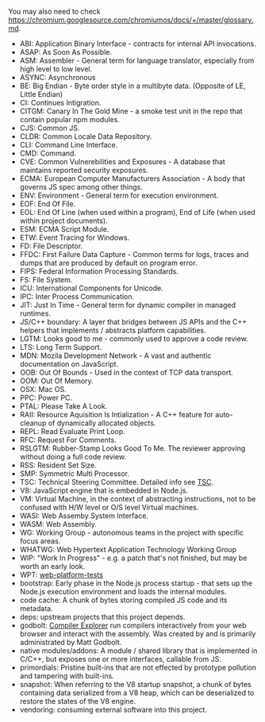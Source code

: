 You may also need to check https://chromium.googlesource.com/chromiumos/docs/+/master/glossary.md.

* ABI: Application Binary Interface - contracts for internal
  API invocations.
* ASAP: As Soon As Possible.
* ASM: Assembler - General term for language translator, especially
  from high level to low level.
* ASYNC: Asynchronous
* BE: Big Endian - Byte order style in a multibyte data.
  (Opposite of LE, Little Endian)
* CI: Continues Intigration.
* CITGM: Canary In The Gold Mine - a smoke test unit in the repo that
  contain popular npm modules.
* CJS: Common JS.
* CLDR: Common Locale Data Repository.
* CLI: Command Line Interface.
* CMD: Command.
* CVE: Common Vulnerebilities and Exposures - A database that
  maintains reported security exposures.
* ECMA: European Computer Manufacturers Association - A body that
  governs JS spec among other things.
* ENV: Environment - General term for execution environment.
* EOF: End Of File.
* EOL: End Of Line (when used within a program), End of Life
  (when used within project documents).
* ESM: ECMA Script Module.
* ETW: Event Tracing for Windows.
* FD: File Descriptor.
* FFDC: First Failure Data Capture - Common terms for logs, traces
  and dumps that are produced by default on program error.
* FIPS:  Federal Information Processing Standards.
* FS: File System.
* ICU: International Components for Unicode.
* IPC: Inter Process Communication.
* JIT: Just In Time - General term for dynamic compiler in
  managed runtimes.
* JS/C++ boundary: A layer that bridges between JS APIs and the C++
  helpers that implements / abstracts platform capabilities.
* LGTM: Looks good to me - commonly used to approve a code review.
* LTS: Long Term Support.
* MDN: Mozila Development Network - A vast and authentic
  documentation on JavaScript.
* OOB: Out Of Bounds - Used in the context of TCP data transport.
* OOM: Out Of Memory.
* OSX: Mac OS.
* PPC: Power PC.
* PTAL: Please Take A Look.
* RAII: Resource Aquisition Is Intialization - A C++ feature for
  auto-cleanup of dynamically allocated objects.
* REPL: Read Evaluate Print Loop.
* RFC: Request For Comments.
* RSLGTM: Rubber-Stamp Looks Good To Me. The reviewer approving without doing
  a full code review.
* RSS: Resident Set Size.
* SMP: Symmetric Multi Processor.
* TSC: Technical Steering Committee. Detailed info see
  [TSC](./GOVERNANCE.md#technical-steering-committee).
* V8: JavaScript engine that is embedded in Node.js.
* VM: Virtual Machine, in the context of abstracting instructions,
  not to be confused with H/W level or O/S level Virtual machines.
* WASI: Web Assemby System Interface.
* WASM: Web Assembly.
* WG: Working Group - autonomous teams in the project with specific
  focus areas.
* WHATWG: Web Hypertext Application Technology Working Group
* WIP: "Work In Progress" - e.g. a patch that's not finished, but
may be worth an early look.
* WPT: [web-platform-tests](https://github.com/web-platform-tests/wpt)
* bootstrap: Early phase in the Node.js process startup - that sets up
  the Node.js execution environment and loads the internal modules.
* code cache: A chunk of bytes storing compiled JS code and its metadata.
* deps: upstream projects that this project depends.
* godbolt: [Compiler Explorer](https://godbolt.org/) run compilers
  interactively from your web browser and interact with the assembly.
  Was created by and is primarily administrated by Matt Godbolt.
* native modules/addons: A module / shared library that is
  implemented in C/C++, but exposes one or more interfaces,
  callable from JS.
* primordials: Pristine built-ins that are not effected by prototype
  pollution and tampering with built-ins.
* snapshot: When referring to the V8 startup snapshot, a chunk of
  bytes containing data serialized from a V8 heap, which can be
  deserialized to restore the states of the V8 engine.
* vendoring: consuming external software into this project.
